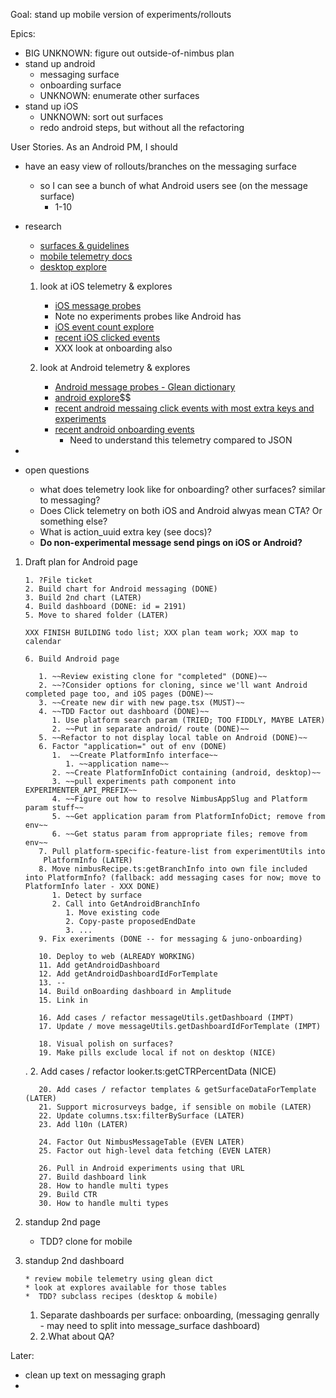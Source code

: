 Goal: stand up mobile version of experiments/rollouts

Epics:

- BIG UNKNOWN: figure out outside-of-nimbus plan
- stand up android
  - messaging surface
  - onboarding surface
  - UNKNOWN: enumerate other surfaces
- stand up iOS
  - UNKNOWN: sort out surfaces
  - redo android steps, but without all the refactoring

User Stories. As an Android PM, I should

- have an easy view of rollouts/branches on the messaging surface

  - so I can see a bunch of what Android users see (on the message surface)
    - 1-10

- research

  - [surfaces & guidelines](https://mozilla-hub.atlassian.net/wiki/spaces/FIREFOX/pages/210206760/Mobile+Message+Surface+Guidelines)
  - [mobile telemetry docs](https://experimenter.info/messaging/mobile-messaging/#events-emitted)
  - [desktop explore](https://mozilla.cloud.looker.com/explore/user_journey/event_counts)

  1. look at iOS telemetry & explores

     - [iOS message probes](https://dictionary.telemetry.mozilla.org/apps/firefox_ios?page=1&search=messag)
     - Note no experiments probes like Android has
     - [iOS event count explore](https://mozilla.cloud.looker.com/explore/firefox_ios/event_counts?qid=OZqOXzZqTujARgvCK12NJ4)
     - [recent iOS clicked events](https://mozilla.cloud.looker.com/explore/firefox_ios/event_counts?qid=jQpgYwZpBZEhW73B1dcyzu&toggle=fil,vis)
     - XXX look at onboarding also

  2. look at Android telemetry & explores
     - [Android message probes - Glean dictionary](https://dictionary.telemetry.mozilla.org/apps/fenix?page=1&search=messaging)
     - [android explore](https://mozilla.cloud.looker.com/explore/fenix/event_counts)$$
     - [recent android messaing click events with most extra keys and experiments](https://mozilla.cloud.looker.com/explore/fenix/event_counts?qid=u0OKWHjWgTcstNgbzvyyBc&toggle=fil)
     - [recent android onboarding events](https://mozilla.cloud.looker.com/explore/fenix/event_counts?qid=n71HDr0LIxuNS3vGX9essN&toggle=fil)
       - Need to understand this telemetry compared to JSON

-
- open questions
  - what does telemetry look like for onboarding? other surfaces? similar to messaging?
  - Does Click telemetry on both iOS and Android alwyas mean CTA? Or something else?
  - What is action_uuid extra key (see docs)?
  - **Do non-experimental message send pings on iOS or Android?**

1.  Draft plan for Android page

        1. ?File ticket
        2. Build chart for Android messaging (DONE)
        3. Build 2nd chart (LATER)
        4. Build dashboard (DONE: id = 2191)
        5. Move to shared folder (LATER)

        XXX FINISH BUILDING todo list; XXX plan team work; XXX map to calendar

        6. Build Android page

           1. ~~Review existing clone for "completed" (DONE)~~
           2. ~~?Consider options for cloning, since we'll want Android completed page too, and iOS pages (DONE)~~
           3. ~~Create new dir with new page.tsx (MUST)~~
           4. ~~TDD Factor out dashboard (DONE)~~
              1. Use platform search param (TRIED; TOO FIDDLY, MAYBE LATER)
              2. ~~Put in separate android/ route (DONE)~~
           5. ~~Refactor to not display local table on Android (DONE)~~
           6. Factor "application=" out of env (DONE)
              1.  ~~Create PlatformInfo interface~~
                 1. ~~application name~~
              2. ~~Create PlatformInfoDict containing (android, desktop)~~
              3. ~~pull experiments path component into EXPERIMENTER_API_PREFIX~~
              4. ~~Figure out how to resolve NimbusAppSlug and Platform param stuff~~
              5. ~~Get application param from PlatformInfoDict; remove from env~~
              6. ~~Get status param from appropriate files; remove from env~~
           7. Pull platform-specific-feature-list from experimentUtils into
            PlatformInfo (LATER)
           8. Move nimbusRecipe.ts:getBranchInfo into own file included into PlatformInfo? (fallback: add messaging cases for now; move to PlatformInfo later - XXX DONE)
              1. Detect by surface
              2. Call into GetAndroidBranchInfo
                 1. Move existing code
                 2. Copy-paste proposedEndDate
                 3. ...
           9. Fix exeriments (DONE -- for messaging & juno-onboarding)

           10. Deploy to web (ALREADY WORKING)
           11. Add getAndroidDashboard
           12. Add getAndroidDashboardIdForTemplate
           13. --
           14. Build onBoarding dashboard in Amplitude
           15. Link in

           16. Add cases / refactor messageUtils.getDashboard (IMPT)
           17. Update / move messageUtils.getDashboardIdForTemplate (IMPT)

           18. Visual polish on surfaces?
           19. Make pills exclude local if not on desktop (NICE)

    . 2. Add cases / refactor looker.ts:getCTRPercentData (NICE)

           20. Add cases / refactor templates & getSurfaceDataForTemplate (LATER)
           21. Support microsurveys badge, if sensible on mobile (LATER)
           22. Update columns.tsx:filterBySurface (LATER)
           23. Add l10n (LATER)

           24. Factor Out NimbusMessageTable (EVEN LATER)
           25. Factor out high-level data fetching (EVEN LATER)

           26. Pull in Android experiments using that URL
           27. Build dashboard link
           28. How to handle multi types
           29. Build CTR
           30. How to handle multi types

2.  standup 2nd page

    - TDD? clone for mobile

3.  standup 2nd dashboard

        * review mobile telemetry using glean dict
        * look at explores available for those tables
        *  TDD? subclass recipes (desktop & mobile)

    1. Separate dashboards per surface: onboarding, (messaging genrally - may need to split into message_surface dashboard)
    2. 2.What about QA?

Later:

- clean up text on messaging graph
-
